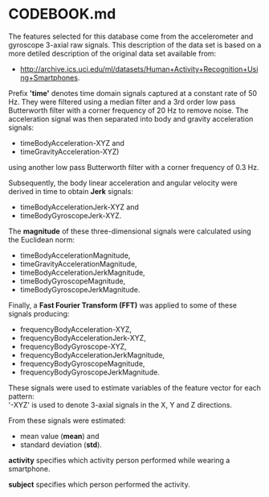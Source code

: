 # CODEBOOK.md

The features selected for this database come from the accelerometer and gyroscope 3-axial raw signals. This description of the data set is based on a more detiled description of the original data set available from: 
* http://archive.ics.uci.edu/ml/datasets/Human+Activity+Recognition+Using+Smartphones.

Prefix **'time'** denotes time domain signals captured at a constant rate of 50 Hz. They were filtered using a median filter and a 3rd order low pass Butterworth filter with a corner frequency of 20 Hz to remove noise. The acceleration signal was then separated into body and gravity acceleration signals:
  * timeBodyAcceleration-XYZ and 
  * timeGravityAcceleration-XYZ) 
  
using another low pass Butterworth filter with a corner frequency of 0.3 Hz. 

Subsequently, the body linear acceleration and angular velocity were derived in time to obtain **Jerk** signals:
  * timeBodyAccelerationJerk-XYZ and 
  * timeBodyGyroscopeJerk-XYZ.

The **magnitude** of these three-dimensional signals were calculated using the Euclidean norm:
  * timeBodyAccelerationMagnitude, 
  * timeGravityAccelerationMagnitude, 
  * timeBodyAccelerationJerkMagnitude, 
  * timeBodyGyroscopeMagnitude, 
  * timeBodyGyroscopeJerkMagnitude. 

Finally, a **Fast Fourier Transform (FFT)** was applied to some of these signals producing: 
  * frequencyBodyAcceleration-XYZ, 
  * frequencyBodyAccelerationJerk-XYZ, 
  * frequencyBodyGyroscope-XYZ, 
  * frequencyBodyAccelerationJerkMagnitude, 
  * frequencyBodyGyroscopeMagnitude, 
  * frequencyBodyGyroscopeJerkMagnitude. 

These signals were used to estimate variables of the feature vector for each pattern:  
'-XYZ' is used to denote 3-axial signals in the X, Y and Z directions.

From these signals were estimated: 
  * mean value (**mean**) and 
  * standard deviation (**std**).

**activity** specifies which activity person performed while wearing a smartphone.

**subject** specifies which person performed the activity.

